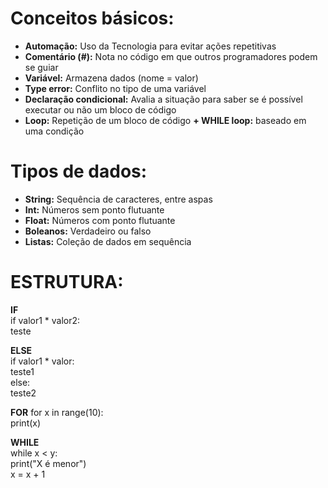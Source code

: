 # **Conceitos básicos:**

- **Automação:** Uso da Tecnologia para evitar ações repetitivas
- **Comentário (#):** Nota no código em que outros programadores podem se guiar
- **Variável:** Armazena dados (nome = valor)
- **Type error:** Conflito no tipo de uma variável
- **Declaração condicional:** Avalia a situação para saber se é possível executar ou não um bloco de código
- **Loop:** Repetição de um bloco de código **+ WHILE loop:** baseado em uma condição

# **Tipos de dados:**

- **String:** Sequência de caracteres, entre aspas
- **Int:** Números sem ponto flutuante
- **Float:** Números com ponto flutuante
- **Boleanos:** Verdadeiro ou falso
- **Listas:** Coleção de dados em sequência

# **ESTRUTURA:**

**IF**<br>
if valor1 * valor2: <br>
    teste<br>

**ELSE**<br>
if valor1 * valor:<br>
    teste1<br>
else:<br>
    teste2<br>

**FOR**
for x in range(10): <br>
    print(x)<br>

**WHILE**<br>
while x < y:<br>
    print("X é menor")<br>
    x = x + 1 <br>
